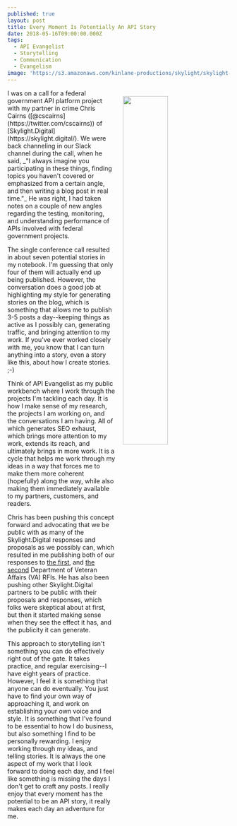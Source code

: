 ```yaml
---
published: true
layout: post
title: Every Moment Is Potentially An API Story
date: 2018-05-16T09:00:00.000Z
tags:
  - API Evangelist
  - Storytelling
  - Communication
  - Evangelism
image: 'https://s3.amazonaws.com/kinlane-productions/skylight/skylight-home.png'
---
```

<p><img src="{{ page.image }}" width="45%" align="right" style="padding: 15px;" /></p>I was on a call for a federal government API platform project with my partner in crime Chris Cairns ([@cscairns](https://twitter.com/cscairns)) of [Skylight.Digital](https://skylight.digital/). We were back channeling in our Slack channel during the call, when he said, _"I always imagine you participating in these things, finding topics you haven't covered or emphasized from a certain angle, and then writing a blog post in real time."_ He was right, I had taken notes on a couple of new angles regarding the testing, monitoring, and understanding performance of APIs involved with federal government projects.

The single conference call resulted in about seven potential stories in my notebook. I'm guessing that only four of them will actually end up being published. However, the conversation does a good job at highlighting my style for generating stories on the blog, which is something that allows me to publish 3-5 posts a day--keeping things as active as I possibly can, generating traffic, and bringing attention to my work. If you've ever worked closely with me, you know that I can turn anything into a story, even a story like this, about how I create stories. ;-) 

Think of API Evangelist as my public workbench where I work through the projects I'm tackling each day. It is how I make sense of my research, the projects I am working on, and the conversations I am having. All of which generates SEO exhaust, which brings more attention to my work, extends its reach, and ultimately brings in more work. It is a cycle that helps me work through my ideas in a way that forces me to make them more coherent (hopefully) along the way, while also making them immediately available to my partners, customers, and readers.

Chris has been pushing this concept forward and advocating that we be public with as many of the Skylight.Digital responses and proposals as we possibly can, which resulted in me publishing both of our responses to [the first](http://apievangelist.com/2017/10/26/my-response-on-the-department-of-veterans-affairs-rfi-for-the-lighthouse-api-management-platform/), and [the second](http://apievangelist.com/2018/02/24/department-of-veterans-affairs-lighthouse-platform-rfi-round-two/) Department of Veteran Affairs (VA) RFIs. He has also been pushing other Skylight.Digital partners to be public with their proposals and responses, which folks were skeptical about at first, but then it started making sense when they see the effect it has, and the publicity it can generate.

This approach to storytelling isn't something you can do effectively right out of the gate. It takes practice, and regular exercising--I have eight years of practice. However, I feel it is something that anyone can do eventually. You just have to find your own way of approaching it, and work on establishing your own voice and style. It is something that I've found to be essential to how I do business, but also something I find to be personally rewarding. I enjoy working through my ideas, and telling stories. It is always the one aspect of my work that I look forward to doing each day, and I feel like something is missing the days I don't get to craft any posts. I really enjoy that every moment has the potential to be an API story, it really makes each day an adventure for me.
